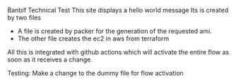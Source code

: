 Banbif Technical Test
This site displays a hello world message
Its is created by two files
 - A file is created by packer for the generation of the requested ami.
 - The other file creates the ec2 in aws from terraform

All this is integrated with github actions which will activate the entire flow as soon as it receives a change.

Testing: 
Make a change to the dummy file for flow activation
